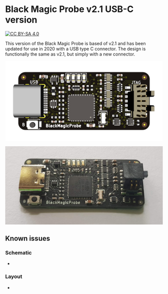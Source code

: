 # Black Magic Probe v2.1 USB-C version

[![CC BY-SA 4.0][cc-by-sa-shield]][cc-by-sa]

This version of the Black Magic Probe is based of v2.1 and has been updated for use in 2020 with a USB type C connector.
The design is functionally the same as v2.1, but simply with a new connector.

![bmp-c-3d.png](https://github.com/jamesturton/bmp-c/raw/master/bmp-c-3d.png)

![bmp-c-real.jpg](https://github.com/jamesturton/bmp-c/raw/master/bmp-c-real.jpg)

## Known issues
### Schematic
 - 
### Layout
 - 

[cc-by-sa]: http://creativecommons.org/licenses/by-sa/4.0/
[cc-by-sa-shield]: https://img.shields.io/badge/License-CC%20BY--SA%204.0-lightgrey.svg
